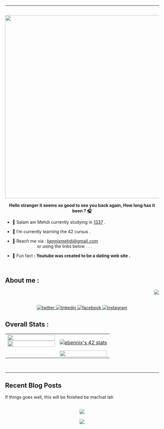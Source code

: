 ---
<br/>

<div align="center">
<img src="https://rishavanand.github.io/static/images/greetings.gif" align="center" height="" width="600" />
</div>  
  

**<div align="center">Hello stranger it seems so good to see you back again,
How long has it been  ? [🎧](https://www.youtube.com/watch?v=qUmccbstKrc)</div>**  


- 🔭  Salam am Mehdi currently studying in [1337](https://1337.ma/en/) .  
  

- 📗 I’m currently learning the 42 cursus .  
  

- 💬 Reach me via : bennixmehdi@gmail.com <br />
 &emsp;&emsp;&emsp;&emsp;&emsp;&ensp; or using the links below . . .  
 

- 👯 Fun fact **: Youtube was created to be a dating web site .**  

</br>
  
## About me :
<div align="right">
<img src="https://quotes-github-readme.vercel.app/api?type=vetical&theme=merko"/>
</div>
<br/><br/>
<div align="center">
<a href="https://twitter.com/iamrishavanand" target="_blank">
<img src=https://img.shields.io/badge/twitter-%2300acee.svg?&style=for-the-badge&logo=twitter&logoColor=white alt=twitter style="margin-bottom: 5px;" />
</a>
<a href="https://linkedin.com/in/rishavanand" target="_blank">
<img src=https://img.shields.io/badge/linkedin-%231E77B5.svg?&style=for-the-badge&logo=linkedin&logoColor=white alt=linkedin style="margin-bottom: 5px;" />
</a>
<a href="https://www.facebook.com/iamrishavanand" target="_blank">
<img src=https://img.shields.io/badge/facebook-%232E87FB.svg?&style=for-the-badge&logo=facebook&logoColor=white alt=facebook style="margin-bottom: 5px;" />
</a>
<a href="https://instagram.com/iamrishavanand" target="_blank">
<img src=https://img.shields.io/badge/instagram-%23000000.svg?&style=for-the-badge&logo=instagram&logoColor=white alt=instagram style="margin-bottom: 5px;" />
</a>  
</div>  
  


## Overall Stats :
<div align="center">
<table>
<tr><td valign="top" width="50%">

<img src="https://github-readme-stats.vercel.app/api?username=ELmehdibennix&theme=merko&hide_border=true&include_all_commits=true&count_private=true" align="left" style="width: 100%" />
<img src="https://github-readme-stats.vercel.app/api/top-langs/?username=ELmehdibennix&theme=merko&hide_border=true&include_all_commits=true&count_private=true&layout=compact" align="left" style="width: 100%" />

</td><td valign="top" width="50%">
 
<a href="https://github.com/oakoudad/badge42"><img src="https://badge.mediaplus.ma/colorfulwaves/ebennix" alt="ebennix's 42 stats" /></a>

<img src="https://github-readme-streak-stats.herokuapp.com/?user=ELmehdibennix&theme=merko&hide_border=true" align="left" style="width: 100%" />

</td></tr>
</table>
</div>

<br/>  

----

## Recent Blog Posts  
<!-- BLOG-POST-LIST:START -->  
If things goes well, this will be finished be machiat lah
<!-- BLOG-POST-LIST:END -->  

<br/>  

<div align="center"><img src="https://spotify-github-profile.vercel.app/api/view?uid=yf2b0oql9m7dd4oilugymtn7r&cover_image=true&theme=default&show_offline=false&background_color=000000&bar_color=59ad58&bar_color_cover=false" /></div>  

<br/>  

<div align="center">
<img src="https://komarev.com/ghpvc/?username=ElmehdiBennix&&style=flat-square" align="center" />
</div>  
  


#
